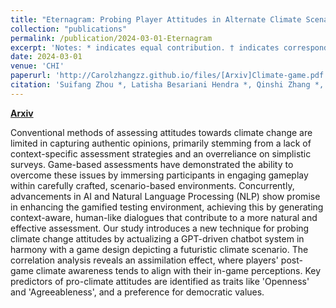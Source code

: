 ```yaml
---
title: "Eternagram: Probing Player Attitudes in Alternate Climate Scenarios Through a ChatGPT-Driven Text Adventure"
collection: "publications"
permalink: /publication/2024-03-01-Eternagram
excerpt: 'Notes: * indicates equal contribution. † indicates corresponding Author.'
date: 2024-03-01
venue: 'CHI'
paperurl: 'http://Carolzhangzz.github.io/files/[Arxiv]Climate-game.pdf'
citation: 'Suifang Zhou *, Latisha Besariani Hendra *, Qinshi Zhang *, Jussi Holopainen, RAY LC † (2024). <i>Conference Paper</i>.'
---
```


[**Arxiv**](https://arxiv.org/abs/2403.18160)

Conventional methods of assessing attitudes towards climate change are limited in capturing authentic opinions, primarily stemming from a lack of context-specific assessment strategies and an overreliance on simplistic surveys. Game-based assessments have demonstrated the ability to overcome these issues by immersing participants in engaging gameplay within carefully crafted, scenario-based environments. Concurrently, advancements in AI and Natural Language Processing (NLP) show promise in enhancing the gamified testing environment, achieving this by generating context-aware, human-like dialogues that contribute to a more natural and effective assessment. Our study introduces a new technique for probing climate change attitudes by actualizing a GPT-driven chatbot system in harmony with a game design depicting a futuristic climate scenario. The correlation analysis reveals an assimilation effect, where players' post-game climate awareness tends to align with their in-game perceptions. Key predictors of pro-climate attitudes are identified as traits like 'Openness' and 'Agreeableness', and a preference for democratic values.
